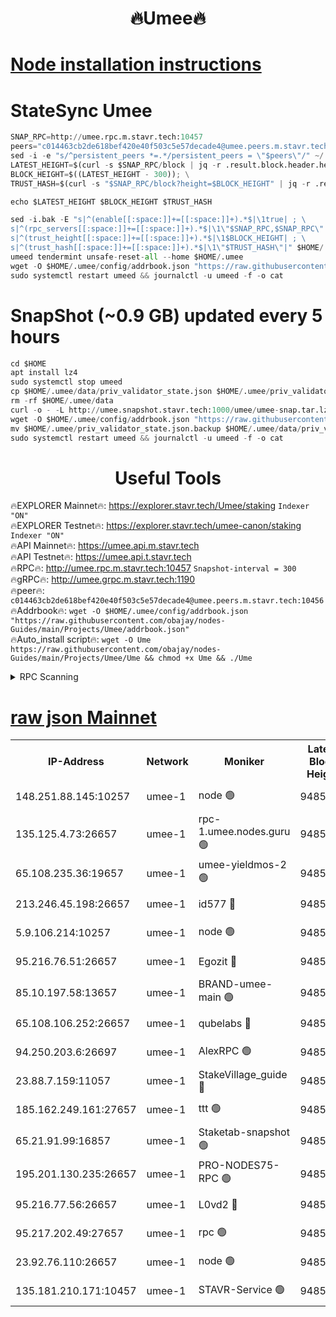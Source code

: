 <h1 align="center"> 🔥Umee🔥</h1>


[Node installation instructions](https://github.com/obajay/nodes-Guides/tree/main/Projects/Umee)
=
# StateSync Umee
```python
SNAP_RPC=http://umee.rpc.m.stavr.tech:10457
peers="c014463cb2de618bef420e40f503c5e57decade4@umee.peers.m.stavr.tech:10456"
sed -i -e "s/^persistent_peers *=.*/persistent_peers = \"$peers\"/" ~/.umee/config/config.toml
LATEST_HEIGHT=$(curl -s $SNAP_RPC/block | jq -r .result.block.header.height); \
BLOCK_HEIGHT=$((LATEST_HEIGHT - 300)); \
TRUST_HASH=$(curl -s "$SNAP_RPC/block?height=$BLOCK_HEIGHT" | jq -r .result.block_id.hash)

echo $LATEST_HEIGHT $BLOCK_HEIGHT $TRUST_HASH

sed -i.bak -E "s|^(enable[[:space:]]+=[[:space:]]+).*$|\1true| ; \
s|^(rpc_servers[[:space:]]+=[[:space:]]+).*$|\1\"$SNAP_RPC,$SNAP_RPC\"| ; \
s|^(trust_height[[:space:]]+=[[:space:]]+).*$|\1$BLOCK_HEIGHT| ; \
s|^(trust_hash[[:space:]]+=[[:space:]]+).*$|\1\"$TRUST_HASH\"|" $HOME/.umee/config/config.toml
umeed tendermint unsafe-reset-all --home $HOME/.umee
wget -O $HOME/.umee/config/addrbook.json "https://raw.githubusercontent.com/obajay/nodes-Guides/main/Projects/Umee/addrbook.json"
sudo systemctl restart umeed && journalctl -u umeed -f -o cat
```
# SnapShot (~0.9 GB) updated every 5 hours
```python
cd $HOME
apt install lz4
sudo systemctl stop umeed
cp $HOME/.umee/data/priv_validator_state.json $HOME/.umee/priv_validator_state.json.backup
rm -rf $HOME/.umee/data
curl -o - -L http://umee.snapshot.stavr.tech:1000/umee/umee-snap.tar.lz4 | lz4 -c -d - | tar -x -C $HOME/.umee --strip-components 2
wget -O $HOME/.umee/config/addrbook.json "https://raw.githubusercontent.com/obajay/nodes-Guides/main/Projects/Umee/addrbook.json"
mv $HOME/.umee/priv_validator_state.json.backup $HOME/.umee/data/priv_validator_state.json
sudo systemctl restart umeed && journalctl -u umeed -f -o cat
```
 <h1 align="center"> Useful Tools</h1>

🔥EXPLORER Mainnet🔥:      https://explorer.stavr.tech/Umee/staking             `Indexer "ON"` \
🔥EXPLORER Testnet🔥:        https://explorer.stavr.tech/umee-canon/staking      `Indexer "ON"` \
🔥API Mainnet🔥:                   https://umee.api.m.stavr.tech \
🔥API Testnet🔥:                     https://umee.api.t.stavr.tech \
🔥RPC🔥:                                   http://umee.rpc.m.stavr.tech:10457                     `Snapshot-interval = 300` \
🔥gRPC🔥:                              http://umee.grpc.m.stavr.tech:1190 \
🔥peer🔥:                     `c014463cb2de618bef420e40f503c5e57decade4@umee.peers.m.stavr.tech:10456` \
🔥Addrbook🔥:    ```wget -O $HOME/.umee/config/addrbook.json "https://raw.githubusercontent.com/obajay/nodes-Guides/main/Projects/Umee/addrbook.json"``` \
🔥Auto_install script🔥: ```wget -O Ume https://raw.githubusercontent.com/obajay/nodes-Guides/main/Projects/Umee/Ume && chmod +x Ume && ./Ume```

<details>
<summary>RPC Scanning</summary>

<h2 align="center"> We scan nodes in real time every 4 hours. And we provide the final result of RPC endpoints.
We cannot influence the operation of these nodes in any way. </h2>


```python
If Voting Power is higher than 0 --> then the Node is a validator of the network and may be subject to attack and be a potential threat to the chain.
```
```python
We marked such validators with a red symbol
```

</details>

[raw json Mainnet](https://rpc-check.umeem.stavr.tech/umeem/rpc-umeem-result.json)
=



<table><tr><th>IP-Address</th><th>Network</th><th>Moniker</th><th>Latest Block Height</th><th>Earliest Block Height</th><th>Catching Up</th><th>Voting Power</th><th>Scan Time</th></tr><tr><td>148.251.88.145:10257</td><td>umee-1</td><td>node 🟢</td><td>9485602</td><td>5050395</td><td>False</td><td>0</td><td>2023-12-01T11:59:54.882123787UTC</td></tr><tr><td>135.125.4.73:26657</td><td>umee-1</td><td>rpc-1.umee.nodes.guru 🟢</td><td>9485622</td><td>5167386</td><td>False</td><td>0</td><td>2023-12-01T12:01:47.846113091UTC</td></tr><tr><td>65.108.235.36:19657</td><td>umee-1</td><td>umee-yieldmos-2 🟢</td><td>9485596</td><td>6986686</td><td>False</td><td>0</td><td>2023-12-01T11:59:17.695485727UTC</td></tr><tr><td>213.246.45.198:26657</td><td>umee-1</td><td>id577 🔴</td><td>9485603</td><td>7100001</td><td>False</td><td>35121263</td><td>2023-12-01T12:00:01.406179462UTC</td></tr><tr><td>5.9.106.214:10257</td><td>umee-1</td><td>node 🟢</td><td>9485616</td><td>7942001</td><td>False</td><td>0</td><td>2023-12-01T12:01:18.284996380UTC</td></tr><tr><td>95.216.76.51:26657</td><td>umee-1</td><td>Egozit 🔴</td><td>9485621</td><td>8262001</td><td>False</td><td>38023187</td><td>2023-12-01T12:01:47.441483542UTC</td></tr><tr><td>85.10.197.58:13657</td><td>umee-1</td><td>BRAND-umee-main 🟢</td><td>9485606</td><td>8427832</td><td>False</td><td>0</td><td>2023-12-01T12:00:16.318519216UTC</td></tr><tr><td>65.108.106.252:26657</td><td>umee-1</td><td>qubelabs 🔴</td><td>9485607</td><td>8825432</td><td>False</td><td>37130512</td><td>2023-12-01T12:00:20.738709485UTC</td></tr><tr><td>94.250.203.6:26697</td><td>umee-1</td><td>AlexRPC 🟢</td><td>9485605</td><td>8910001</td><td>False</td><td>0</td><td>2023-12-01T12:00:13.957443070UTC</td></tr><tr><td>23.88.7.159:11057</td><td>umee-1</td><td>StakeVillage_guide 🔴</td><td>9485614</td><td>9137726</td><td>False</td><td>1170963</td><td>2023-12-01T12:01:05.173816466UTC</td></tr><tr><td>185.162.249.161:27657</td><td>umee-1</td><td>ttt 🟢</td><td>9485613</td><td>9321953</td><td>False</td><td>0</td><td>2023-12-01T12:00:56.566631541UTC</td></tr><tr><td>65.21.91.99:16857</td><td>umee-1</td><td>Staketab-snapshot 🟢</td><td>9485610</td><td>9358001</td><td>False</td><td>0</td><td>2023-12-01T12:00:37.495414641UTC</td></tr><tr><td>195.201.130.235:26657</td><td>umee-1</td><td>PRO-NODES75-RPC 🟢</td><td>9485614</td><td>9385613</td><td>False</td><td>0</td><td>2023-12-01T12:01:09.615402753UTC</td></tr><tr><td>95.216.77.56:26657</td><td>umee-1</td><td>L0vd2 🔴</td><td>9485625</td><td>9385625</td><td>False</td><td>37805336</td><td>2023-12-01T12:02:05.164168955UTC</td></tr><tr><td>95.217.202.49:27657</td><td>umee-1</td><td>rpc 🟢</td><td>9485613</td><td>9440090</td><td>False</td><td>0</td><td>2023-12-01T12:00:56.294080907UTC</td></tr><tr><td>23.92.76.110:26657</td><td>umee-1</td><td>node 🟢</td><td>9485629</td><td>9468001</td><td>False</td><td>0</td><td>2023-12-01T12:02:28.672557453UTC</td></tr><tr><td>135.181.210.171:10457</td><td>umee-1</td><td>STAVR-Service 🟢</td><td>9485623</td><td>9483801</td><td>False</td><td>0</td><td>2023-12-01T12:01:54.507267362UTC</td></tr></table>